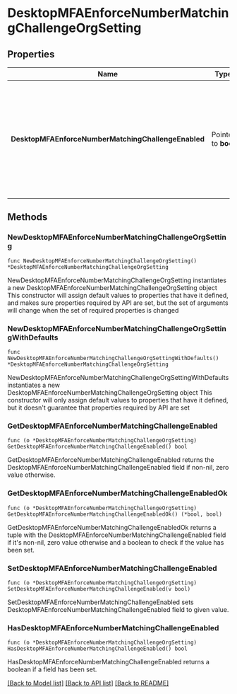 # DesktopMFAEnforceNumberMatchingChallengeOrgSetting

## Properties

Name | Type | Description | Notes
------------ | ------------- | ------------- | -------------
**DesktopMFAEnforceNumberMatchingChallengeEnabled** | Pointer to **bool** | Indicates whether or not the Desktop MFA Enforce Number Matching Challenge push notifications feature is enabled | [optional] [default to false]

## Methods

### NewDesktopMFAEnforceNumberMatchingChallengeOrgSetting

`func NewDesktopMFAEnforceNumberMatchingChallengeOrgSetting() *DesktopMFAEnforceNumberMatchingChallengeOrgSetting`

NewDesktopMFAEnforceNumberMatchingChallengeOrgSetting instantiates a new DesktopMFAEnforceNumberMatchingChallengeOrgSetting object
This constructor will assign default values to properties that have it defined,
and makes sure properties required by API are set, but the set of arguments
will change when the set of required properties is changed

### NewDesktopMFAEnforceNumberMatchingChallengeOrgSettingWithDefaults

`func NewDesktopMFAEnforceNumberMatchingChallengeOrgSettingWithDefaults() *DesktopMFAEnforceNumberMatchingChallengeOrgSetting`

NewDesktopMFAEnforceNumberMatchingChallengeOrgSettingWithDefaults instantiates a new DesktopMFAEnforceNumberMatchingChallengeOrgSetting object
This constructor will only assign default values to properties that have it defined,
but it doesn't guarantee that properties required by API are set

### GetDesktopMFAEnforceNumberMatchingChallengeEnabled

`func (o *DesktopMFAEnforceNumberMatchingChallengeOrgSetting) GetDesktopMFAEnforceNumberMatchingChallengeEnabled() bool`

GetDesktopMFAEnforceNumberMatchingChallengeEnabled returns the DesktopMFAEnforceNumberMatchingChallengeEnabled field if non-nil, zero value otherwise.

### GetDesktopMFAEnforceNumberMatchingChallengeEnabledOk

`func (o *DesktopMFAEnforceNumberMatchingChallengeOrgSetting) GetDesktopMFAEnforceNumberMatchingChallengeEnabledOk() (*bool, bool)`

GetDesktopMFAEnforceNumberMatchingChallengeEnabledOk returns a tuple with the DesktopMFAEnforceNumberMatchingChallengeEnabled field if it's non-nil, zero value otherwise
and a boolean to check if the value has been set.

### SetDesktopMFAEnforceNumberMatchingChallengeEnabled

`func (o *DesktopMFAEnforceNumberMatchingChallengeOrgSetting) SetDesktopMFAEnforceNumberMatchingChallengeEnabled(v bool)`

SetDesktopMFAEnforceNumberMatchingChallengeEnabled sets DesktopMFAEnforceNumberMatchingChallengeEnabled field to given value.

### HasDesktopMFAEnforceNumberMatchingChallengeEnabled

`func (o *DesktopMFAEnforceNumberMatchingChallengeOrgSetting) HasDesktopMFAEnforceNumberMatchingChallengeEnabled() bool`

HasDesktopMFAEnforceNumberMatchingChallengeEnabled returns a boolean if a field has been set.


[[Back to Model list]](../README.md#documentation-for-models) [[Back to API list]](../README.md#documentation-for-api-endpoints) [[Back to README]](../README.md)


